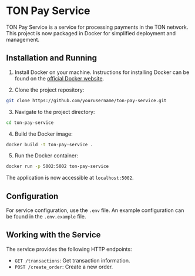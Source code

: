 # TON Pay Service

TON Pay Service is a service for processing payments in the TON network. This project is now packaged in Docker for simplified deployment and management.

## Installation and Running

1. Install Docker on your machine. Instructions for installing Docker can be found on the [official Docker website](https://docs.docker.com/get-docker/).

2. Clone the project repository:

```bash
git clone https://github.com/yourusername/ton-pay-service.git
```

3. Navigate to the project directory:

```bash
cd ton-pay-service
```

4. Build the Docker image:

```bash
docker build -t ton-pay-service .
```

5. Run the Docker container:

```bash
docker run -p 5002:5002 ton-pay-service
```

The application is now accessible at `localhost:5002`.

## Configuration

For service configuration, use the `.env` file. An example configuration can be found in the `.env.example` file.

## Working with the Service

The service provides the following HTTP endpoints:

- `GET /transactions`: Get transaction information.
- `POST /create_order`: Create a new order.
